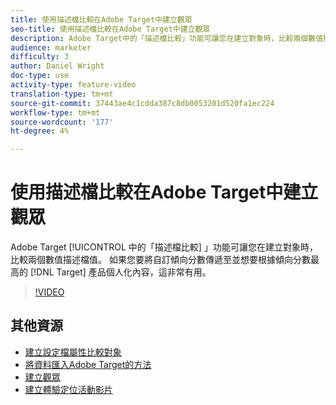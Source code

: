 ```yaml
---
title: 使用描述檔比較在Adobe Target中建立觀眾
seo-title: 使用描述檔比較在Adobe Target中建立觀眾
description: Adobe Target中的「描述檔比較」功能可讓您在建立對象時，比較兩個數值描述檔值。 如果您要將自訂傾向分數傳遞至Target，並想要根據傾向分數最高的產品個人化內容，這非常有用。
audience: marketer
difficulty: 3
author: Daniel Wright
doc-type: use
activity-type: feature-video
translation-type: tm+mt
source-git-commit: 37443ae4c1cdda387c8db0053201d520fa1ec224
workflow-type: tm+mt
source-wordcount: '177'
ht-degree: 4%

---
```



# 使用描述檔比較在Adobe Target中建立觀眾

Adobe Target [!UICONTROL 中的「描述檔比較] 」功能可讓您在建立對象時，比較兩個數值描述檔值。 如果您要將自訂傾向分數傳遞至並想要根據傾向分數最高的 [!DNL Target] 產品個人化內容，這非常有用。

>[!VIDEO](https://video.tv.adobe.com/v/23218/?quality=12)

## 其他資源

* [建立設定檔屬性比較對象](https://docs.adobe.com/content/help/en/target/using/audiences/create-audiences/creating-a-profile-attribute-comparison-audience.html)
* [將資料匯入Adobe Target的方法](https://docs.adobe.com/content/help/en/target/using/implement-target/before-implement/methods/methods-to-get-data-into-target.html)
* [建立觀眾](https://docs.adobe.com/content/help/en/target/using/audiences/create-audiences/create-audience.html)
* [建立體驗定位活動影片](../activities/create-experience-targeting-activities.md)